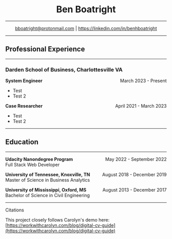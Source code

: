 <h1 style = "text-align: center;"> <b>Ben Boatright</b> </h1>

---
<div style = "text-align: center;">
<a href="bboatright@protonmail.com">
bboatright@protonmail.com</a>
|
<a href="https://linkedin.com/in/benhboatright">
https://linkedin.com/in/benhboatright</a>
</div>

---
## Professional Experience
---
### Darden School of Business, Charlottesville VA
<!-- https://stackoverflow.com/a/65855714 -->
<p style="text-align:left;">
    <b>System Engineer</b>
    <span style="float:right"> March 2023 - Present</span>
</p>

- Test
- Test 2

<p style="text-align:left;">
    <b>Case Researcher</b>
    <span style="float:right"> April 2021 - March 2023</span>
</p>

- Test
- Test 2

---
## Education
---
<p style="text-align:left;">
    <b>Udacity Nanondegree Program</b>
    <span style="float:right"> May 2022 - September 2022</span>
    <br>
    Full Stack Web Developer
</p>

<p style="text-align:left;">
    <b>University of Tennessee, Knoxville, TN</b>
    <span style="float:right"> August 2018 - December 2019</span>
    <br>
    Master of Science in Business Analytics
</p>

<p style="text-align:left;">
    <b>University of Mississippi, Oxford, MS</b>
    <span style="float:right"> August 2013 - December 2017</span>
    <br>
    Bachelor of Science in Civil Engineering
</p>

---

Citations

This project closely follows Carolyn's demo here: [https://workwithcarolyn.com/blog/digital-cv-guide](https://workwithcarolyn.com/blog/digital-cv-guide)